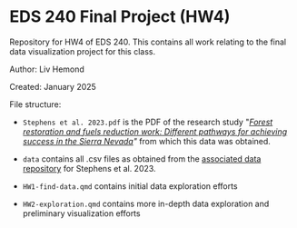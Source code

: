 # EDS 240 Final Project (HW4)

Repository for HW4 of EDS 240. This contains all work relating to the final data visualization project for this class.

Author: Liv Hemond

Created: January 2025

File structure:

-   `Stephens et al. 2023.pdf` is the PDF of the research study "[*Forest restoration and fuels reduction work: Different pathways for achieving success in the Sierra Nevada*](https://doi.org/10.1002/eap.2932)*"* from which this data was obtained.

-   `data` contains all .csv files as obtained from the [associated data repository](https://doi.org/10.5061/dryad.bzkh189gb) for Stephens et al. 2023.

-   `HW1-find-data.qmd` contains initial data exploration efforts

-   `HW2-exploration.qmd` contains more in-depth data exploration and preliminary visualization efforts
